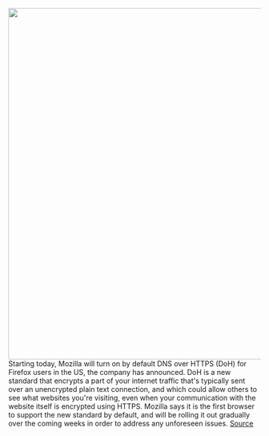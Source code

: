 <img src='https://cdn.vox-cdn.com/thumbor/Vul9j0CRwYb6ne7D7SyDlbXias0=/0x0:2040x1360/1200x800/filters:focal(857x517:1183x843)/cdn.vox-cdn.com/uploads/chorus_image/image/66369553/acastro_200207_3900_firefox_0001.0.0.jpg' width='700px' /><br/>
Starting today, Mozilla will turn on by default DNS over HTTPS (DoH) for Firefox users in the US, the company has announced. DoH is a new standard that encrypts a part of your internet traffic that's typically sent over an unencrypted plain text connection, and which could allow others to see what websites you're visiting, even when your communication with the website itself is encrypted using HTTPS. Mozilla says it is the first browser to support the new standard by default, and will be rolling it out gradually over the coming weeks in order to address any unforeseen issues.
<a href='https://www.theverge.com/2020/2/25/21152335/mozilla-firefox-dns-over-https-web-privacy-security-encryption'> Source <a/>